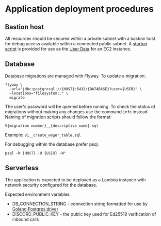 # Application deployment procedures

## Bastion host
All resources should be secured within a private subnet with a bastion host for debug access available within a 
connected public subnet. A [startup script](bastion_install.sh) is provided for use as the 
[User Data](https://docs.aws.amazon.com/AWSEC2/latest/UserGuide/user-data.html?icmpid=docs_ec2_console) for an 
EC2 instance.

## Database

Database migrations are managed with [Flyway](https://flywaydb.org/).
To update a migration:
```shell
flyway \
  -url="jdbc:postgresql://{HOST}:5432/{DATABASE}?user={USER}" \
  -locations="filesystem:." \
  migrate
```
The user's password will be queried before running.
To check the status of migrations without making any changes use the command `info` instead.
Naming of migration scripts should follow the format:

`V{migration number}__{descriptive name}.sql`

Example: `V1__create_wager_table.sql`

For debugging within the database prefer psql.
```shell
psql -h {HOST} -U {USER} -W"
```

## Serverless
The application is expected to be deployed as a Lambda instance with network security configured for the database.

Expected environment variables:
- DB_CONNECTION_STRING - connection string formatted for use by [Golang Postgres driver](https://pkg.go.dev/github.com/lib/pq#hdr-Connection_String_Parameters)
- DISCORD_PUBLIC_KEY - the public key used for Ed25519 verification of inbound calls